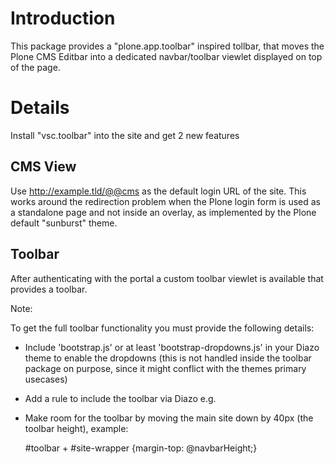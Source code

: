 Introduction
============


This package provides a "plone.app.toolbar" inspired tollbar, that moves the
Plone CMS Editbar into a dedicated navbar/toolbar viewlet displayed on top
of the page.

Details
=======


Install "vsc.toolbar" into the site and get 2 new features

CMS View
--------

Use http://example.tld/@@cms as the default login URL of the site. This works
around the redirection problem when the Plone login form is used as a standalone
page and not inside an overlay, as implemented by the Plone default
"sunburst" theme.


Toolbar
-------

After authenticating with the portal a custom toolbar viewlet is available
that provides a toolbar.

Note:

To get the full toolbar functionality you must provide the following details:

* Include 'bootstrap.js' or at least 'bootstrap-dropdowns.js' in your Diazo
theme to enable the dropdowns (this is not handled inside the toolbar package on
purpose, since it might conflict with the themes primary usecases)

* Add a rule to include the toolbar via Diazo e.g.

    <replace css:theme="#editbar-wrapper" css:content="#toolbar" />

* Make room for the toolbar by moving the main site down by 40px (the toolbar
height), example:
    
    #toolbar + #site-wrapper {margin-top: @navbarHeight;}

